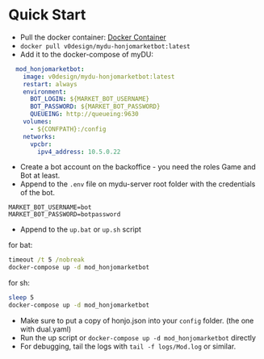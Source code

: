 # Quick Start

* Pull the docker container: [Docker Container](https://hub.docker.com/r/v0design/mydu-honjomarketbot)
* `docker pull v0design/mydu-honjomarketbot:latest`
* Add it to the docker-compose of myDU:
```yaml
  mod_honjomarketbot:
    image: v0design/mydu-honjomarketbot:latest
    restart: always
    environment:
      BOT_LOGIN: ${MARKET_BOT_USERNAME}
      BOT_PASSWORD: ${MARKET_BOT_PASSWORD}
      QUEUEING: http://queueing:9630
    volumes:
      - ${CONFPATH}:/config
    networks:
      vpcbr:
    	ipv4_address: 10.5.0.22
```

* Create a bot account on the backoffice - you need the roles Game and Bot at least.
* Append to the `.env` file on mydu-server root folder with the credentials of the bot.

```env
MARKET_BOT_USERNAME=bot
MARKET_BOT_PASSWORD=botpassword
```

* Append to the `up.bat` or `up.sh` script

for bat:
```bat
timeout /t 5 /nobreak
docker-compose up -d mod_honjomarketbot
```

for sh:
```sh
sleep 5
docker-compose up -d mod_honjomarketbot
```

* Make sure to put a copy of honjo.json into your `config` folder. (the one with dual.yaml)
* Run the up script or `docker-compose up -d mod_honjomarketbot` directly
* For debugging, tail the logs with `tail -f logs/Mod.log` or similar.
